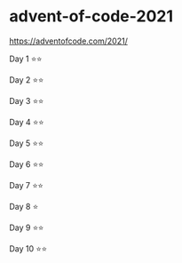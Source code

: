 # advent-of-code-2021

https://adventofcode.com/2021/

Day 1 ⭐️⭐️

Day 2 ⭐️⭐️

Day 3 ⭐️⭐️

Day 4 ⭐️⭐️

Day 5 ⭐️⭐️

Day 6 ⭐️⭐️

Day 7 ⭐️⭐️

Day 8 ⭐️

Day 9 ⭐️⭐️

Day 10 ⭐️⭐️